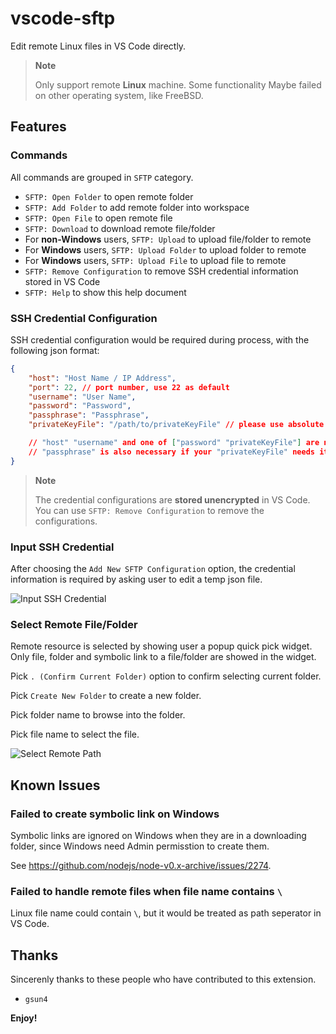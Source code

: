 # vscode-sftp

Edit remote Linux files in VS Code directly.

> **Note**
>
> Only support remote **Linux** machine. Some functionality Maybe failed on other operating system, like FreeBSD.

## Features

### Commands

All commands are grouped in `SFTP` category.

* `SFTP: Open Folder` to open remote folder
* `SFTP: Add Folder` to add remote folder into workspace
* `SFTP: Open File` to open remote file
* `SFTP: Download` to download remote file/folder
* For **non-Windows** users, `SFTP: Upload` to upload file/folder to remote
* For **Windows** users, `SFTP: Upload Folder` to upload folder to remote
* For **Windows** users, `SFTP: Upload File` to upload file to remote
* `SFTP: Remove Configuration` to remove SSH credential information stored in VS Code
* `SFTP: Help` to show this help document

### SSH Credential Configuration

SSH credential configuration would be required during process, with the following json format:

```json
{
    "host": "Host Name / IP Address",
    "port": 22, // port number, use 22 as default
    "username": "User Name",
    "password": "Password",
    "passphrase": "Passphrase",
    "privateKeyFile": "/path/to/privateKeyFile" // please use absolute path

    // "host" "username" and one of ["password" "privateKeyFile"] are necessary.
    // "passphrase" is also necessary if your "privateKeyFile" needs it.
}
```

> **Note**
>
> The credential configurations are **stored unencrypted** in VS Code. You can use `SFTP: Remove Configuration` to remove the configurations.

### Input SSH Credential

After choosing the `Add New SFTP Configuration` option, the credential information is required by asking user to edit a temp json file.

![Input SSH Credential][1]

### Select Remote File/Folder

Remote resource is selected by showing user a popup quick pick widget. Only file, folder and symbolic link to a file/folder are showed in the widget.

Pick `. (Confirm Current Folder)` option to confirm selecting current folder.

Pick `Create New Folder` to create a new folder.

Pick folder name to browse into the folder.

Pick file name to select the file.

![Select Remote Path][2]

## Known Issues

### Failed to create symbolic link on Windows

Symbolic links are ignored on Windows when they are in a downloading folder, since Windows need Admin permisstion to create them.

See https://github.com/nodejs/node-v0.x-archive/issues/2274.

### Failed to handle remote files when file name contains `\`

Linux file name could contain `\`, but it would be treated as path seperator in VS Code.

## Thanks

Sincerenly thanks to these people who have contributed to this extension.

* `gsun4`

**Enjoy!**

[1]: https://raw.githubusercontent.com/suntobright/vscode-sftp/master/media/InputSSHCredential.gif
[2]: https://raw.githubusercontent.com/suntobright/vscode-sftp/master/media/SelectRemotePath.gif
